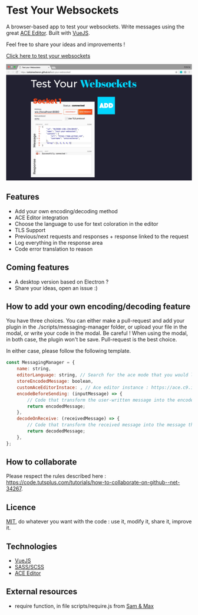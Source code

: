 # Test Your Websockets

A browser-based app to test your websockets. Write messages using the great [ACE Editor](https://ace.c9.io/).
Built with [VueJS](https://vuejs.org/).

Feel free to share your ideas and improvements !

[Click here to test your websockets](https://antoinecheron.github.io/test-your-websockets)

![App UI](/img/ui.jpg)

## Features

* Add your own encoding/decoding method
* ACE Editor integration
* Choose the language to use for text coloration in the editor
* TLS Support
* Previous/next requests and responses + response linked to the request
* Log everything in the response area
* Code error translation to reason

## Coming features

- A desktop version based on Electron ?
- Share your ideas, open an issue :)

## How to add your own encoding/decoding feature

You have three choices. You can either make a pull-request and add your plugin in the ./scripts/messaging-manager folder, or upload your file in the modal, or write your code in the modal. 
Be careful ! When using the modal, in both case, the plugin won't be save. Pull-request is the best choice.

In either case, please follow the following template.
```javascript
const MessagingManager = {
	name: string,
	editorLanguage: string, // Search for the ace mode that you would like to use. We take care of the beginning part /ace/mode
	storeEncodedMessage: boolean,
	customAceEditorInstace: , // Ace editor instance : https://ace.c9.io/#nav=api&api=editor
	encodeBeforeSending: (inputMessage) => {
		// Code that transform the user-written message into the encoded message that should be send through the socket.
		return encodedMessage;
	},
	decodeOnReceive: (receivedMessage) => {
		// Code that transform the received message into the message that will be displayed.
		return decodedMessage;
	},
};
```

## How to collaborate

Please respect the rules described here : https://code.tutsplus.com/tutorials/how-to-collaborate-on-github--net-34267.

## Licence

[MIT](./LICENSE.md), do whatever you want with the code : use it, modify it, share it, improve it. 

## Technologies

* [VueJS](https://vuejs.org/)
* [SASS/SCSS](http://sass-lang.com/)
* [ACE Editor](https://ace.c9.io/)

## External resources

* require function, in file scripts/require.js from [Sam & Max](sametmax.com/include-require-import-en-javascript/)
